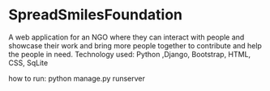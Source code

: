 # SpreadSmilesFoundation
A web application for an NGO where they can interact with people and showcase their work and bring more people together to
contribute and help the people in need.
Technology used: 
Python ,Django, Bootstrap, HTML, CSS, SqLite

how to run: python manage.py runserver
